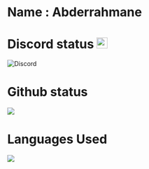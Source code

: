 # Name : **Abderrahmane**

# Discord status <img src="https://img.icons8.com/fluency-systems-filled/1x/discord-logo.png" width=25 height=25>

![Discord](https://lanyard.cnrad.dev/api/760952710383665192?animated=true&showDisplayName=true&hideTimestamp=true)

# Github status
<img src="http://github-profile-summary-cards.vercel.app/api/cards/profile-details?username=abdo30004&theme=ayu_mirage">

# Languages Used
<img src="https://github-profile-summary-cards.vercel.app/api/cards/most-commit-language?username=abdo30004&theme=ayu_mirage">
